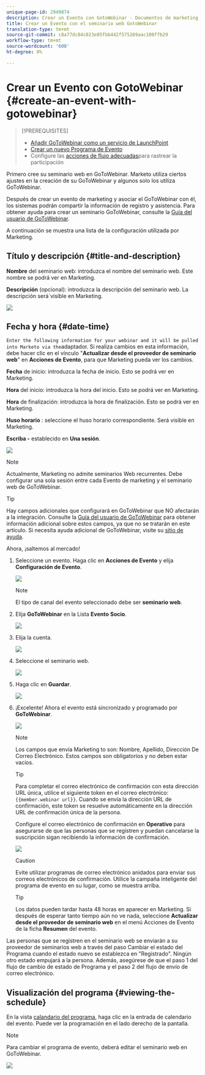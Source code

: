 ```yaml
---
unique-page-id: 2949874
description: Crear un Evento con GotoWebinar - Documentos de marketing - Documentación del producto
title: Crear un Evento con el seminario web GotoWebinar
translation-type: tm+mt
source-git-commit: c8a77dc84c023e05fbb442f575269aac108ffb29
workflow-type: tm+mt
source-wordcount: '600'
ht-degree: 0%

---
```



# Crear un Evento con GotoWebinar {#create-an-event-with-gotowebinar}

>[!PREREQUISITES]
>
>* [Añadir GoToWebinar como un servicio de LaunchPoint](/help/marketo/product-docs/administration/additional-integrations/add-gotowebinar-as-a-launchpoint-service.md)
>* [Crear un nuevo Programa de Evento](/help/marketo/product-docs/demand-generation/events/understanding-events/create-a-new-event-program.md)
>* Configure las [acciones de flujo adecuadas](http://docs.marketo.com/display/DOCS/Flow+Actions)para rastrear la participación


Primero cree su seminario web en GoToWebinar. Marketo utiliza ciertos ajustes en la creación de su GoToWebinar y algunos solo los utiliza GoToWebinar.

Después de crear un evento de marketing y asociar el GoToWebinar con él, los sistemas podrán compartir la información de registro y asistencia. Para obtener ayuda para crear un seminario GoToWebinar, consulte la [Guía del usuario de GoToWebinar](http://docs.marketo.com/display/docs/assets/gotowebinar-user-guide.pdf).

A continuación se muestra una lista de la configuración utilizada por Marketing.

## Título y descripción {#title-and-description}

**Nombre**  del seminario web: introduzca el nombre del seminario web. Este nombre se podrá ver en Marketing.

**Descripción**  (opcional): introduzca la descripción del seminario web. La descripción será`visible en Marketing.

![](assets/image2015-5-28-15-3a1-3a36.png)

## Fecha y hora {#date-time}

`Enter the following information for your webinar and it will be pulled into Marketo via the`adaptador. Si realiza cambios en esta información, debe hacer clic en el vínculo &quot;**Actualizar desde el proveedor de seminario web**&quot; en **Acciones de Evento**, para que Marketing pueda ver los cambios.

**Fecha**  de inicio: introduzca la fecha de inicio. Esto se podrá ver en Marketing.

**Hora**  del inicio: introduzca la hora del inicio. Esto se podrá ver en Marketing.

**Hora**  de finalización: introduzca la hora de finalización. Esto se podrá ver en Marketing.

**Huso horario** : seleccione el huso horario correspondiente. Será visible en Marketing.

**Escriba -** establecido en  **Una sesión**.

![](assets/image2015-5-28-15-3a7-3a1.png)

>[!NOTE]
>
>Actualmente, Marketing no admite seminarios Web recurrentes. Debe configurar una sola sesión entre cada Evento de marketing y el seminario web de GoToWebinar.

>[!TIP]
>
>Hay campos adicionales que configurará en GoToWebinar que NO afectarán a la integración. Consulte la [Guía del usuario de GoToWebinar](http://docs.marketo.com/display/docs/assets/gotowebinar-user-guide.pdf) para obtener información adicional sobre estos campos, ya que no se tratarán en este artículo. Si necesita ayuda adicional de GoToWebinar, visite su [sitio de ayuda](http://support.logmeininc.com/gotowebinar).

Ahora, ¡saltemos al mercado!

1. Seleccione un evento. Haga clic en **Acciones de Evento** y elija **Configuración de Evento**.

   ![](assets/image2015-5-14-14-3a53-3a10.png)

   >[!NOTE]
   >
   >El tipo de canal del evento seleccionado debe ser **seminario web**.

1. Elija **GoToWebinar** en la Lista **Evento** **Socio**.

   ![](assets/image2015-5-14-14-3a55-3a20.png)

1. Elija la cuenta.

   ![](assets/rtaimage-2.png)

1. Seleccione el seminario web.

   ![](assets/image2015-5-14-14-3a57-3a31.png)

1. Haga clic en **Guardar**.

   ![](assets/image2015-5-14-14-3a58-3a54.png)

1. ¡Excelente! Ahora el evento está sincronizado y programado por **GoToWebinar**.

   ![](assets/image2015-5-14-15-3a0-3a47.png)

   >[!NOTE]
   >
   >Los campos que envía Marketing to son: Nombre, Apellido, Dirección De Correo Electrónico. Estos campos son obligatorios y no deben estar vacíos.

   >[!TIP]
   >
   >Para completar el correo electrónico de confirmación con esta dirección URL única, utilice el siguiente token en el correo electrónico: `{{member.webinar url}}`. Cuando se envía la dirección URL de confirmación, este token se resuelve automáticamente en la dirección URL de confirmación única de la persona.
   >
   >Configure el correo electrónico de confirmación en **Operativo** para asegurarse de que las personas que se registren y puedan cancelarse la suscripción sigan recibiendo la información de confirmación.

   ![](assets/goto-webinar.png)

   >[!CAUTION]
   >
   >Evite utilizar programas de correo electrónico anidados para enviar sus correos electrónicos de confirmación. Utilice la campaña inteligente del programa de evento en su lugar, como se muestra arriba.

   >[!TIP]
   >
   >Los datos pueden tardar hasta 48 horas en aparecer en Marketing. Si después de esperar tanto tiempo aún no ve nada, seleccione **Actualizar desde el proveedor de seminario web** en el menú Acciones de Evento de la ficha **Resumen** del evento.

Las personas que se registren en el seminario web se enviarán a su proveedor de seminarios web a través del paso Cambiar el estado del Programa cuando el estado nuevo se establezca en &quot;Registrado&quot;. Ningún otro estado empujará a la persona. Además, asegúrese de que el paso 1 del flujo de cambio de estado de Programa y el paso 2 del flujo de envío de correo electrónico.

## Visualización del programa {#viewing-the-schedule}

En la vista [calandario del programa](http://docs.marketo.com/display/docs/program+schedule+view), haga clic en la entrada de calendario del evento. Puede ver la programación en el lado derecho de la pantalla.

>[!NOTE]
>
>Para cambiar el programa de evento, deberá editar el seminario web en GoToWebinar.

![](assets/image2015-5-14-15-3a3-3a13.png)
